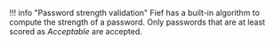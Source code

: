 !!! info "Password strength validation"
    Fief has a built-in algorithm to compute the strength of a password. Only passwords that are at least scored as *Acceptable* are accepted.
